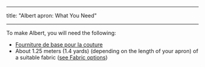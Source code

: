 - - -
title: "Albert apron: What You Need"
- - -

To make Albert, you will need the following:

- [Fourniture de base pour la couture](/docs/sewing/basic-sewing-supplies)
- About 1.25 meters (1.4 yards) (depending on the length of your apron) of a suitable fabric ([see Fabric options](/docs/patterns/albert/fabric))
